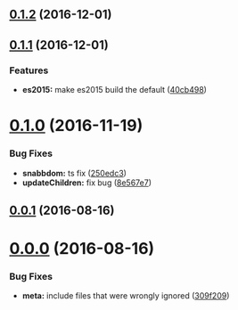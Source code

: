 <a name="0.1.2"></a>
## [0.1.2](https://github.com/TylorS/snabbdom-ts/compare/v0.1.1...v0.1.2) (2016-12-01)



<a name="0.1.1"></a>
## [0.1.1](https://github.com/TylorS/snabbdom-ts/compare/v0.1.0...v0.1.1) (2016-12-01)


### Features

* **es2015:** make es2015 build the default ([40cb498](https://github.com/TylorS/snabbdom-ts/commit/40cb498))



<a name="0.1.0"></a>
# [0.1.0](https://github.com/TylorS/snabbdom-ts/compare/v0.0.1...v0.1.0) (2016-11-19)


### Bug Fixes

* **snabbdom:** ts fix ([250edc3](https://github.com/TylorS/snabbdom-ts/commit/250edc3))
* **updateChildren:** fix bug ([8e567e7](https://github.com/TylorS/snabbdom-ts/commit/8e567e7))



<a name="0.0.1"></a>
## [0.0.1](https://github.com/TylorS/snabbdom-ts/compare/v0.0.0...v0.0.1) (2016-08-16)



<a name="0.0.0"></a>
# [0.0.0](https://github.com/TylorS/snabbdom-ts/compare/309f209...v0.0.0) (2016-08-16)


### Bug Fixes

* **meta:** include files that were wrongly ignored ([309f209](https://github.com/TylorS/snabbdom-ts/commit/309f209))



